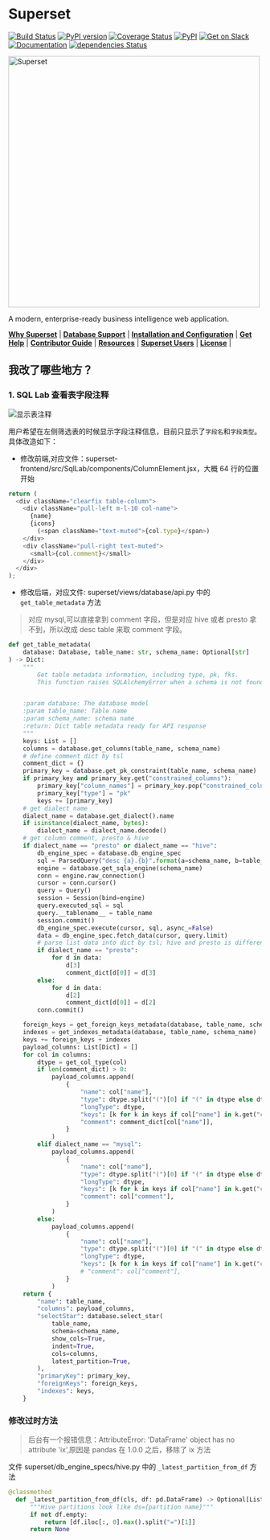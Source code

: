 <!--
Licensed to the Apache Software Foundation (ASF) under one
or more contributor license agreements.  See the NOTICE file
distributed with this work for additional information
regarding copyright ownership.  The ASF licenses this file
to you under the Apache License, Version 2.0 (the
"License"); you may not use this file except in compliance
with the License.  You may obtain a copy of the License at

  http://www.apache.org/licenses/LICENSE-2.0

Unless required by applicable law or agreed to in writing,
software distributed under the License is distributed on an
"AS IS" BASIS, WITHOUT WARRANTIES OR CONDITIONS OF ANY
KIND, either express or implied.  See the License for the
specific language governing permissions and limitations
under the License.
-->
Superset
=========

[![Build Status](https://travis-ci.org/apache/incubator-superset.svg?branch=master)](https://travis-ci.org/apache/incubator-superset)
[![PyPI version](https://badge.fury.io/py/apache-superset.svg)](https://badge.fury.io/py/apache-superset)
[![Coverage Status](https://codecov.io/github/apache/incubator-superset/coverage.svg?branch=master)](https://codecov.io/github/apache/incubator-superset)
[![PyPI](https://img.shields.io/pypi/pyversions/apache-superset.svg?maxAge=2592000)](https://pypi.python.org/pypi/apache-superset)
[![Get on Slack](https://img.shields.io/badge/slack-join-orange.svg)](https://join.slack.com/t/apache-superset/shared_invite/enQtNDMxMDY5NjM4MDU0LWJmOTcxYjlhZTRhYmEyYTMzOWYxOWEwMjcwZDZiNWRiNDY2NDUwNzcwMDFhNzE1ZmMxZTZlZWY0ZTQ2MzMyNTU)
[![Documentation](https://img.shields.io/badge/docs-apache.org-blue.svg)](https://superset.incubator.apache.org)
[![dependencies Status](https://david-dm.org/apache/incubator-superset/status.svg?path=superset-frontend)](https://david-dm.org/apache/incubator-superset?path=superset-frontend)

<img
  src="https://cloud.githubusercontent.com/assets/130878/20946612/49a8a25c-bbc0-11e6-8314-10bef902af51.png"
  alt="Superset"
  width="500"
/>

A modern, enterprise-ready business intelligence web application.

[**Why Superset**](#why-superset) |
[**Database Support**](#database-support) |
[**Installation and Configuration**](#installation-and-configuration) |
[**Get Help**](#get-help) |
[**Contributor Guide**](#contributor-guide) |
[**Resources**](#resources) |
[**Superset Users**](#superset-users) |
[**License**](#license) |


## 我改了哪些地方？

### 1. SQL Lab 查看表字段注释

![显示表注释](table_comment.png)

用户希望在左侧筛选表的时候显示字段注释信息，目前只显示了`字段名`和`字段类型`。具体改造如下：

- 修改前端,对应文件：superset-frontend/src/SqlLab/components/ColumnElement.jsx，大概 64 行的位置开始
```js
return (
  <div className="clearfix table-column">
    <div className="pull-left m-l-10 col-name">
      {name}
      {icons}
        (<span className="text-muted">{col.type}</span>)
    </div>
    <div className="pull-right text-muted">
      <small>{col.comment}</small>
    </div>
  </div>
);
```

- 修改后端，对应文件: superset/views/database/api.py 中的 `get_table_metadata` 方法
> 对应 mysql,可以直接拿到 comment 字段，但是对应 hive 或者 presto 拿不到，所以改成 desc table 来取 comment 字段。

```python
def get_table_metadata(
    database: Database, table_name: str, schema_name: Optional[str]
) -> Dict:
    """
        Get table metadata information, including type, pk, fks.
        This function raises SQLAlchemyError when a schema is not found.


    :param database: The database model
    :param table_name: Table name
    :param schema_name: schema name
    :return: Dict table metadata ready for API response
    """
    keys: List = []
    columns = database.get_columns(table_name, schema_name)
    # define comment dict by tsl
    comment_dict = {}
    primary_key = database.get_pk_constraint(table_name, schema_name)
    if primary_key and primary_key.get("constrained_columns"):
        primary_key["column_names"] = primary_key.pop("constrained_columns")
        primary_key["type"] = "pk"
        keys += [primary_key]
    # get dialect name
    dialect_name = database.get_dialect().name
    if isinstance(dialect_name, bytes):
        dialect_name = dialect_name.decode()
    # get column comment, presto & hive
    if dialect_name == "presto" or dialect_name == "hive":
        db_engine_spec = database.db_engine_spec
        sql = ParsedQuery("desc {a}.{b}".format(a=schema_name, b=table_name)).stripped()
        engine = database.get_sqla_engine(schema_name)
        conn = engine.raw_connection()
        cursor = conn.cursor()
        query = Query()
        session = Session(bind=engine)
        query.executed_sql = sql
        query.__tablename__ = table_name
        session.commit()
        db_engine_spec.execute(cursor, sql, async_=False)
        data = db_engine_spec.fetch_data(cursor, query.limit)
        # parse list data into dict by tsl; hive and presto is different
        if dialect_name == "presto":
            for d in data:
                d[3]
                comment_dict[d[0]] = d[3]
        else:
            for d in data:
                d[2]
                comment_dict[d[0]] = d[2]
        conn.commit()

    foreign_keys = get_foreign_keys_metadata(database, table_name, schema_name)
    indexes = get_indexes_metadata(database, table_name, schema_name)
    keys += foreign_keys + indexes
    payload_columns: List[Dict] = []
    for col in columns:
        dtype = get_col_type(col)
        if len(comment_dict) > 0:
            payload_columns.append(
                {
                    "name": col["name"],
                    "type": dtype.split("(")[0] if "(" in dtype else dtype,
                    "longType": dtype,
                    "keys": [k for k in keys if col["name"] in k.get("column_names")],
                    "comment": comment_dict[col["name"]],
                }
            )
        elif dialect_name == "mysql":
            payload_columns.append(
                {
                    "name": col["name"],
                    "type": dtype.split("(")[0] if "(" in dtype else dtype,
                    "longType": dtype,
                    "keys": [k for k in keys if col["name"] in k.get("column_names")],
                    "comment": col["comment"],
                }
            )
        else:
            payload_columns.append(
                {
                    "name": col["name"],
                    "type": dtype.split("(")[0] if "(" in dtype else dtype,
                    "longType": dtype,
                    "keys": [k for k in keys if col["name"] in k.get("column_names")],
                    # "comment": col["comment"],
                }
            )
    return {
        "name": table_name,
        "columns": payload_columns,
        "selectStar": database.select_star(
            table_name,
            schema=schema_name,
            show_cols=True,
            indent=True,
            cols=columns,
            latest_partition=True,
        ),
        "primaryKey": primary_key,
        "foreignKeys": foreign_keys,
        "indexes": keys,
    }
```

### 修改过时方法

> 后台有一个报错信息：AttributeError: 'DataFrame' object has no attribute 'ix‘,原因是 pandas 在 1.0.0 之后，移除了 ix 方法

文件 superset/db_engine_specs/hive.py 中的 `_latest_partition_from_df` 方法

```python
@classmethod
  def _latest_partition_from_df(cls, df: pd.DataFrame) -> Optional[List[str]]:
      """Hive partitions look like ds={partition name}"""
      if not df.empty:
          return [df.iloc[:, 0].max().split("=")[1]]
      return None

```
